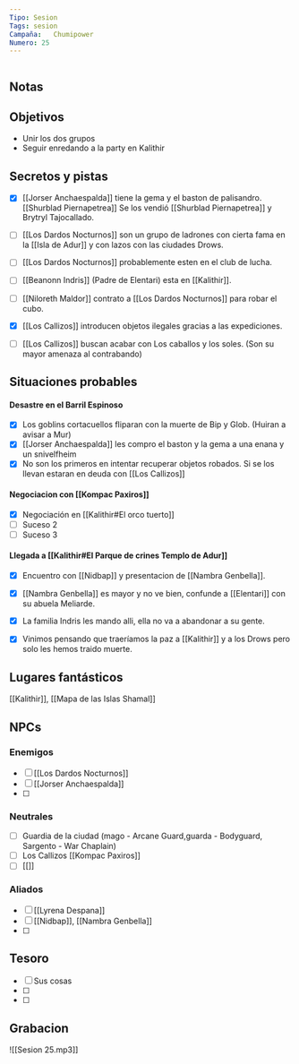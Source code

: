 ```yaml
---
Tipo: Sesion
Tags: sesion
Campaña:   Chumipower
Numero: 25
---
```

```toc 
```

## Notas

## Objetivos
- Unir los dos grupos
- Seguir enredando a la party en Kalithir


## Secretos y pistas

- [x] [[Jorser Anchaespalda]] tiene la gema y el baston de palisandro. [[Shurblad Piernapetrea]] Se los vendió [[Shurblad Piernapetrea]] y Brytryl Tajocallado.
- [ ] [[Los Dardos Nocturnos]] son un grupo de ladrones con cierta fama en la [[Isla de Adur]] y con lazos con las ciudades Drows.
- [ ] [[Los Dardos Nocturnos]] probablemente esten en el club de lucha.
- [ ] [[Beanonn Indris]] (Padre de Elentari) esta en [[Kalithir]].
- [ ] [[Niloreth Maldor]] contrato a [[Los Dardos Nocturnos]] para robar el cubo.
- [x] [[Los Callizos]] introducen objetos ilegales gracias a las expediciones.
- [ ] [[Los Callizos]] buscan acabar con Los caballos y los soles. (Son su mayor amenaza al contrabando)


## Situaciones probables

####  Desastre en el Barril Espinoso
- [x] Los goblins cortacuellos fliparan con la muerte de Bip y Glob. (Huiran a avisar a Mur)
- [x] [[Jorser Anchaespalda]] les compro el baston y la gema a una enana y un snivelfheim
- [x] No son los primeros en intentar recuperar objetos robados. Si se los llevan estaran en deuda con [[Los Callizos]]
####  Negociacion con [[Kompac Paxiros]]
- [x] Negociación en [[Kalithir#El orco tuerto]]
- [ ] Suceso 2
- [ ] Suceso 3
#### Llegada a [[Kalithir#El Parque de crines Templo de Adur]]
- [x] Encuentro con [[Nidbap]] y presentacion de [[Nambra Genbella]].
- [x] [[Nambra Genbella]] es mayor y no ve bien, confunde a [[Elentari]] con su abuela Meliarde.
- [x] La familia Indris les mando alli, ella no va a abandonar a su gente.
- [x] Vinimos pensando que traeríamos la paz a [[Kalithir]] y a los Drows pero solo les hemos traido muerte.


## Lugares fantásticos

[[Kalithir]], [[Mapa de las Islas Shamal]]


## NPCs
### Enemigos
- [ ] [[Los Dardos Nocturnos]]
- [ ] [[Jorser Anchaespalda]]
- [ ] 

### Neutrales
- [ ] Guardia de la ciudad (mago - Arcane Guard,guarda - Bodyguard, Sargento - War Chaplain)
- [ ] Los Callizos [[Kompac Paxiros]]
- [ ] [[]]

### Aliados
- [ ] [[Lyrena Despana]]
- [ ] [[Nidbap]], [[Nambra Genbella]]
- [ ] 

## Tesoro

- [ ] Sus cosas
- [ ] 
- [ ] 

##  Grabacion
 ![[Sesion 25.mp3]]